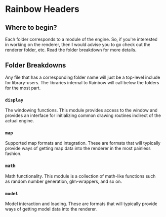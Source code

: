 # Rainbow Headers #

## Where to begin? ##
Each folder corresponds to a module of the engine. So, if you're interested
in working on the renderer, then I would advise you to go check out the
renderer folder, etc. Read the folder breakdown for more details.

## Folder Breakdowns ##
Any file that has a corresponding folder name will just be a top-level
include for library-users. The libraries internal to Rainbow will call below
the folders for the most part.

### `display` ###
The windowing functions. This module provides access to the window and
provides an interface for initializing common drawing routines indirect of
the actual engine.

### `map` ###
Supported map formats and integration. These are formats that will typically
provide ways of getting map data into the renderer in the most painless
fashion.

### `math` ###
Math functionality. This module is a collection of math-like functions such
as random number generation, glm-wrappers, and so on.

### `model` ###
Model interaction and loading. These are formats that will typically provide
ways of getting model data into the renderer.
